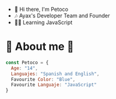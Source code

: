 - 👋 Hi there, I'm Petoco
- 🎶 Ayax's Developer Team and Founder
- 👨‍💻 Learning JavaScript

# 💫 About me 💫
```js
const Petoco = {
  Age: "14",
  Languajes: "Spanish and English",
  Favourite Color: "Blue",
  Favourite Languaje: "JavaScript"
}
```
